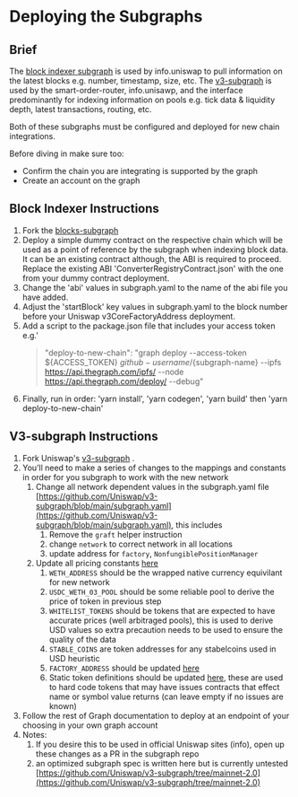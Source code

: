 # Deploying the Subgraphs

## Brief
The [block indexer subgraph](https://github.com/ianlapham/blocks-subgraph) is used by info.uniswap to pull information on the latest blocks e.g. number, timestamp, size, etc.
The [v3-subgraph](https://github.com/Uniswap/v3-subgraph) is used by the smart-order-router, info.unisawp, and the interface predominantly for indexing information on pools e.g. tick data & liquidity depth, latest transactions, routing, etc.

Both of these subgraphs must be configured and deployed for new chain integrations. 

Before diving in make sure too:
* Confirm the chain you are integrating is supported by the graph 
* Create an account on the graph


## Block Indexer Instructions
1. Fork the [blocks-subgraph](https://github.com/ianlapham/blocks-subgraph)
2. Deploy a simple dummy contract on the respective chain which will be used as a point of reference by the subgraph when indexing block data. It can be an existing contract although, the ABI is required to proceed. Replace the existing ABI 'ConverterRegistryContract.json' with the one from your dummy contract deployment.
3. Change the 'abi' values in subgraph.yaml to the name of the abi file you have added. 
4. Adjust the 'startBlock' key values in subgraph.yaml to the block number before your Uniswap v3CoreFactoryAddress deployment.
5. Add a script to the package.json file that includes your access token e.g.'
   >"deploy-to-new-chain": "graph deploy --access-token ${ACCESS_TOKEN} ${github-username}/${subgraph-name} --ipfs https://api.thegraph.com/ipfs/ --node https://api.thegraph.com/deploy/ --debug"
6. Finally, run in order: 'yarn install', 'yarn codegen', 'yarn build' then 'yarn deploy-to-new-chain'

## V3-subgraph Instructions
1. Fork Uniswap's [v3-subgraph](https://github.com/Uniswap/v3-subgraph) . 
2. You’ll need to make a series of changes to the mappings and constants in order for you subgraph to work with the new network
    1. Change all network dependent values in the subgraph.yaml file [https://github.com/Uniswap/v3-subgraph/blob/main/subgraph.yaml](https://github.com/Uniswap/v3-subgraph/blob/main/subgraph.yaml), this includes 
        1.  Remove the `graft` helper instruction
        2. change `network` to correct network in all locations
        3. update address for `factory`, `NonfungiblePositionManager`
    2. Update all pricing constants [here](https://github.com/Uniswap/v3-subgraph/blob/bf03f940f17c3d32ee58bd37386f26713cff21e2/src/utils/pricing.ts#L7)
        1. `WETH_ADDRESS` should be the wrapped native currency equivilant for new network
        2. `USDC_WETH_03_POOL` should be some reliable pool to derive the price of token in previous step 
        3. `WHITELIST_TOKENS` should be tokens that are expected to have accurate prices (well arbitraged pools), this is used to derive USD values so extra precaution needs to be used to ensure the quality of the data 
        4. `STABLE_COINS` are token addresses for any stabelcoins used in USD heuristic 
        5. `FACTORY_ADDRESS` should be updated [here](https://github.com/Uniswap/v3-subgraph/blob/bf03f940f17c3d32ee58bd37386f26713cff21e2/src/utils/constants.ts#L6)
        6. Static token definitions should be updated [here](https://github.com/Uniswap/v3-subgraph/blob/main/src/utils/staticTokenDefinition.ts), these are used to hard code tokens that may have issues contracts that effect name or symbol value returns (can leave empty if no issues are known)
3. Follow the rest of Graph documentation to deploy at an endpoint of your choosing in your own graph account 
4. Notes: 
    1. If you desire this to be used in official Uniswap sites (info), open up these changes as a PR in the subgraph repo 
    2. an optimized subgraph spec is written here but is currently untested [https://github.com/Uniswap/v3-subgraph/tree/mainnet-2.0](https://github.com/Uniswap/v3-subgraph/tree/mainnet-2.0)
